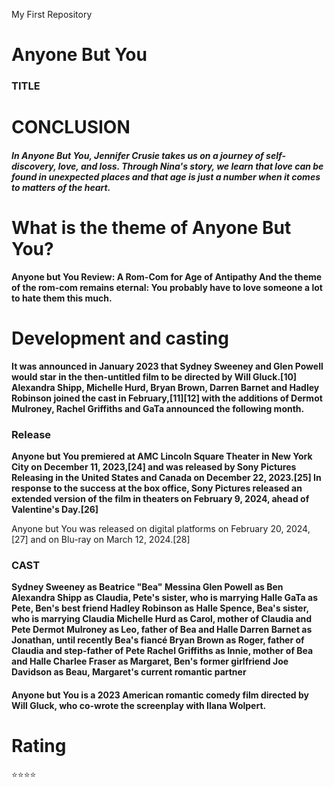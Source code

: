 
My First Repository
# Anyone But You
### TITLE

 # CONCLUSION 
##### In Anyone But You, Jennifer Crusie takes us on a journey of self-discovery, love, and loss. Through Nina's story, we learn that love can be found in unexpected places and that age is just a number when it comes to matters of the heart.

# What is the theme of Anyone But You?

**Anyone but You Review: A Rom-Com for Age of Antipathy
And the theme of the rom-com remains eternal: You probably have to love someone a lot to hate them this much.**

# Development and casting
**It was announced in January 2023 that Sydney Sweeney and Glen Powell would star in the then-untitled film to be directed by Will Gluck.[10] Alexandra Shipp, Michelle Hurd, Bryan Brown, Darren Barnet and Hadley Robinson joined the cast in February,[11][12] with the additions of Dermot Mulroney, Rachel Griffiths and GaTa announced the following month.**
### Release
**Anyone but You premiered at AMC Lincoln Square Theater in New York City on December 11, 2023,[24] and was released by Sony Pictures Releasing in the United States and Canada on December 22, 2023.[25] In response to the success at the box office, Sony Pictures released an extended version of the film in theaters on February 9, 2024, ahead of Valentine's Day.[26]**

Anyone but You was released on digital platforms on February 20, 2024,[27] and on Blu-ray on March 12, 2024.[28]
### CAST
**Sydney Sweeney as Beatrice "Bea" Messina
Glen Powell as Ben
Alexandra Shipp as Claudia, Pete's sister, who is marrying Halle
GaTa as Pete, Ben's best friend
Hadley Robinson as Halle Spence, Bea's sister, who is marrying Claudia
Michelle Hurd as Carol, mother of Claudia and Pete
Dermot Mulroney as Leo, father of Bea and Halle
Darren Barnet as Jonathan, until recently Bea's fiancé
Bryan Brown as Roger, father of Claudia and step-father of Pete
Rachel Griffiths as Innie, mother of Bea and Halle
Charlee Fraser as Margaret, Ben's former girlfriend
Joe Davidson as Beau, Margaret's current romantic partner**

#### Anyone but You is a 2023 American romantic comedy film directed by Will Gluck, who co-wrote the screenplay with Ilana Wolpert.
# Rating
⭐⭐⭐⭐
